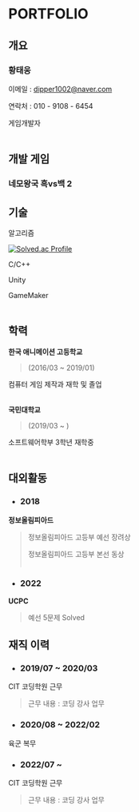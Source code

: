# PORTFOLIO
## 개요
  ### **황태웅**

 이메일 : dipper1002@naver.com

 연락처 : 010 - 9108 - 6454
 
 게임개발자
<br/><br/>
## 개발 게임
### 네모왕국 흑vs백 2
## 기술
 알고리즘


[![Solved.ac Profile](http://mazassumnida.wtf/api/generate_badge?boj=dipper1002)](https://solved.ac/dipper1002)<br/>

 C/C++
  
 Unity
  
 GameMaker
  <br/><br/>
## 학력
 **한국 애니메이션 고등학교** 
 
 >(2016/03 ~ 2019/01)
  
 컴퓨터 게임 제작과 재학 및 졸업
<br/><br/>
 
 **국민대학교**

  >(2019/03 ~ )
  
  소프트웨어학부 3학년 재학중
  <br/><br/>
## 대외활동
- ### 2018
 **정보올림피아드**
  
 >정보올림피아드 고등부 예선 장려상
 > 
 >정보올림피아드 고등부 본선 동상
  <br/><br/>
 - ### 2022
 **UCPC**
 >예선 5문제 Solved
## 재직 이력
- ### 2019/07 ~ 2020/03
CIT 코딩학원 근무
> 근무 내용 : 코딩 강사 업무
- ### 2020/08 ~ 2022/02
육군 복무
- ### 2022/07 ~ 
CIT 코딩학원 근무
> 근무 내용 : 코딩 강사 업무
